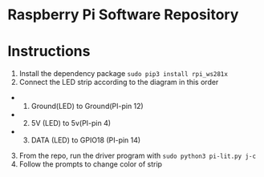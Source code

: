 # Raspberry Pi Software Repository

# Instructions
1. Install the dependency package `sudo pip3 install rpi_ws281x`
2. Connect the LED strip according to the diagram in this order 
  * 1) Ground(LED) to Ground(PI-pin 12)
  * 2) 5V (LED) to 5v(PI-pin 4)
  * 3) DATA (LED) to GPIO18 (PI-pin 14)
3. From the repo, run the driver program with `sudo python3 pi-lit.py j-c`
4. Follow the prompts to change color of strip
